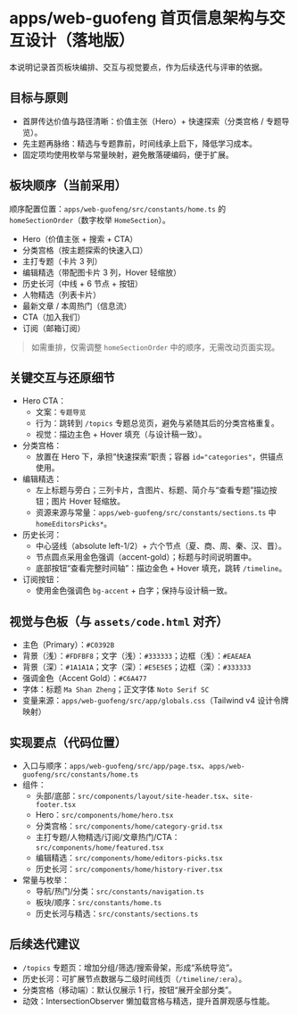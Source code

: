 # apps/web-guofeng 首页信息架构与交互设计（落地版）

本说明记录首页板块编排、交互与视觉要点，作为后续迭代与评审的依据。

## 目标与原则
- 首屏传达价值与路径清晰：价值主张（Hero）+ 快速探索（分类宫格 / 专题导览）。
- 先主题再脉络：精选与专题靠前，时间线承上启下，降低学习成本。
- 固定项均使用枚举与常量映射，避免散落硬编码，便于扩展。

## 板块顺序（当前采用）
顺序配置位置：`apps/web-guofeng/src/constants/home.ts` 的 `homeSectionOrder`（数字枚举 `HomeSection`）。

- Hero（价值主张 + 搜索 + CTA）
- 分类宫格（按主题探索的快速入口）
- 主打专题（卡片 3 列）
- 编辑精选（带配图卡片 3 列，Hover 轻缩放）
- 历史长河（中线 + 6 节点 + 按钮）
- 人物精选（列表卡片）
- 最新文章 / 本周热门（信息流）
- CTA（加入我们）
- 订阅（邮箱订阅）

> 如需重排，仅需调整 `homeSectionOrder` 中的顺序，无需改动页面实现。

## 关键交互与还原细节
- Hero CTA：
  - 文案：`专题导览`
  - 行为：跳转到 `/topics` 专题总览页，避免与紧随其后的分类宫格重复。
  - 视觉：描边主色 + Hover 填充（与设计稿一致）。
- 分类宫格：
  - 放置在 Hero 下，承担“快速探索”职责；容器 `id="categories"`，供锚点使用。
- 编辑精选：
  - 左上标题与旁白；三列卡片，含图片、标题、简介与“查看专题”描边按钮；图片 Hover 轻缩放。
  - 资源来源与常量：`apps/web-guofeng/src/constants/sections.ts` 中 `homeEditorsPicks*`。
- 历史长河：
  - 中心竖线（absolute left-1/2）+ 六个节点（夏、商、周、秦、汉、晋）。
  - 节点圆点采用金色强调（accent-gold）；标题与时间说明置中。
  - 底部按钮“查看完整时间轴”：描边金色 + Hover 填充，跳转 `/timeline`。
- 订阅按钮：
  - 使用金色强调色 `bg-accent` + 白字；保持与设计稿一致。

## 视觉与色板（与 `assets/code.html` 对齐）
- 主色（Primary）：`#C0392B`
- 背景（浅）：`#FDFBF8`；文字（浅）：`#333333`；边框（浅）：`#EAEAEA`
- 背景（深）：`#1A1A1A`；文字（深）：`#E5E5E5`；边框（深）：`#333333`
- 强调金色（Accent Gold）：`#C6A477`
- 字体：标题 `Ma Shan Zheng`；正文字体 `Noto Serif SC`
- 变量来源：`apps/web-guofeng/src/app/globals.css`（Tailwind v4 设计令牌映射）

## 实现要点（代码位置）
- 入口与顺序：`apps/web-guofeng/src/app/page.tsx`、`apps/web-guofeng/src/constants/home.ts`
- 组件：
  - 头部/底部：`src/components/layout/site-header.tsx`、`site-footer.tsx`
  - Hero：`src/components/home/hero.tsx`
  - 分类宫格：`src/components/home/category-grid.tsx`
  - 主打专题/人物精选/订阅/文章热门/CTA：`src/components/home/featured.tsx`
  - 编辑精选：`src/components/home/editors-picks.tsx`
  - 历史长河：`src/components/home/history-river.tsx`
- 常量与枚举：
  - 导航/热门/分类：`src/constants/navigation.ts`
  - 板块/顺序：`src/constants/home.ts`
  - 历史长河与精选：`src/constants/sections.ts`

## 后续迭代建议
- `/topics` 专题页：增加分组/筛选/搜索骨架，形成“系统导览”。
- 历史长河：可扩展节点数据与二级时间线页（`/timeline/:era`）。
- 分类宫格（移动端）：默认仅展示 1 行，按钮“展开全部分类”。
- 动效：IntersectionObserver 懒加载宫格与精选，提升首屏观感与性能。
